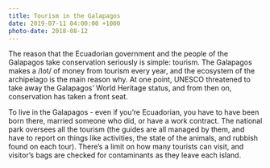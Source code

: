 ```yaml
---
title: Tourism in the Galapagos
date: 2019-07-11 04:00:00 +1000
photo-date: 2018-08-12
---
```

The reason that the Ecuadorian government and the people of the Galapagos take conservation seriously is simple: tourism. The Galapagos makes a /lot/ of money from tourism every year, and the ecosystem of the archipelago is the main reason why. At one point, UNESCO threatened to take away the Galapagos’ World Heritage status, and from then on, conservation has taken a front seat.

To live in the Galapagos - even if you’re Ecuadorian, you have to have been born there, married someone who did, or have a work contract. The national park oversees all the tourism (the guides are all managed by them, and have to report on things like activities, the state of the animals, and rubbish found on each tour). There’s a limit on how many tourists can visit, and visitor’s bags are checked for contaminants as they leave each island.
